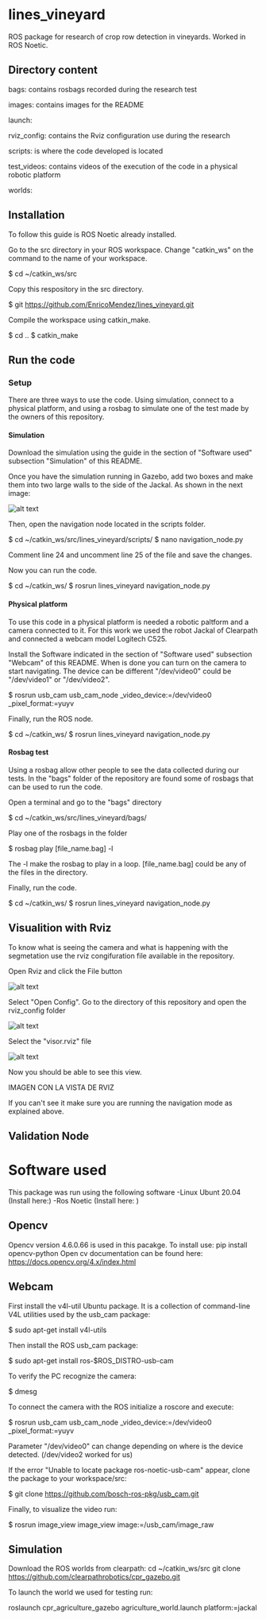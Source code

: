 # lines_vineyard
ROS package for research of crop row detection in vineyards. Worked in ROS Noetic.

## Directory content

bags: contains rosbags recorded during the research test

images: contains images for the README

launch: 

rviz_config: contains the Rviz configuration use during the research

scripts: is where the code developed is located

test_videos: contains videos of the execution of the code in a physical robotic platform

worlds: 


## Installation
To follow this guide is ROS Noetic already installed. 

Go to the src directory in your ROS workspace. Change "catkin_ws" on the command to the name of your workspace.

$ cd ~/catkin_ws/src

Copy this respository in the src directory. 

$ git https://github.com/EnricoMendez/lines_vineyard.git

Compile the workspace using catkin_make.

$ cd ..
$ catkin_make

## Run the code

### Setup
There are three ways to use the code. Using simulation, connect to a physical platform, and using a rosbag to simulate one of the test made by the owners of this repository.

#### Simulation

Download the simulation using the guide in the section of "Software used" subsection "Simulation" of this README.

Once you have the simulation running in Gazebo, add two boxes and make them into two large walls to the side of the Jackal. As shown in the next image:

![alt text](https://github.com/EnricoMendez/lines_vineyard/blob/main/images/imagen_2022-12-02_013723225.png?raw=true)

Then, open the navigation node located in the scripts folder.

$ cd ~/catkin_ws/src/lines_vineyard/scripts/
$ nano navigation_node.py

Comment line 24 and uncomment line 25 of the file and save the changes.

Now you can run the code.

$ cd ~/catkin_ws/
$ rosrun lines_vineyard navigation_node.py


#### Physical platform

To use this code in a physical platform is needed a robotic paltform and a camera connected to it. For this work we used the robot Jackal of Clearpath and connected a webcam model Logitech C525.

Install the Software indicated in the section of "Software used" subsection "Webcam" of this README. When is done you can turn on the camera to start navigating. The device can be different "/dev/video0" could be "/dev/video1" or "/dev/video2".

$ rosrun usb_cam usb_cam_node _video_device:=/dev/video0 _pixel_format:=yuyv  

Finally, run the ROS node.

$ cd ~/catkin_ws/
$ rosrun lines_vineyard navigation_node.py


#### Rosbag test

Using a rosbag allow other people to see the data collected during our tests. In the "bags" folder of the repository are found some of rosbags that can be used to run the code.

Open a terminal and go to the "bags" directory

$ cd ~/catkin_ws/src/lines_vineyard/bags/

Play one of the rosbags in the folder

$ rosbag play [file_name.bag] -l

The -l make the rosbag to play in a loop. [file_name.bag] could be any of the files in the directory.

Finally, run the code.

$ cd ~/catkin_ws/
$ rosrun lines_vineyard navigation_node.py


## Visualition with Rviz

To know what is seeing the camera and what is happening with the segmetation use the rviz congifuration file available in the repository.

Open Rviz and click the File button

![alt text](https://github.com/EnricoMendez/lines_vineyard/blob/main/images/rviz_guide1.png?raw=true)

Select "Open Config". Go to the directory of this repository and open the rviz_config folder

![alt text](https://github.com/EnricoMendez/lines_vineyard/blob/main/images/rviz_guide2.png?raw=true)

Select the "visor.rviz" file

![alt text](https://github.com/EnricoMendez/lines_vineyard/blob/main/images/rviz_guide3.png?raw=true)

Now you should be able to see this view.

IMAGEN CON LA VISTA DE RVIZ

If you can't see it make sure you are running the navigation mode as explained above.

## Validation Node



# Software used

This package was run using the following software
-Linux Ubunt 20.04 (Install here:)
-Ros Noetic (Install here: )

## Opencv

Opencv version 4.6.0.66 is used in this pacakge. 
To install use: pip install opencv-python
Open cv documentation can be found here: https://docs.opencv.org/4.x/index.html


## Webcam

First install the v4l-util Ubuntu package. It is a collection of command-line V4L utilities used by the usb_cam package: 

$ sudo apt-get install v4l-utils 

Then install the ROS usb_cam package: 

$ sudo apt-get install ros-$ROS_DISTRO-usb-cam  

To verify the PC recognize the camera:

$ dmesg

To connect the camera with the ROS initialize a roscore and execute:

$ rosrun usb_cam usb_cam_node _video_device:=/dev/video0 _pixel_format:=yuyv  

Parameter "/dev/video0" can change depending on where is the device detected. (/dev/video2 worked for us)

If the error "Unable to locate package ros-noetic-usb-cam" appear, clone the package to your workspace/src:

$ git clone https://github.com/bosch-ros-pkg/usb_cam.git

Finally, to visualize the video run:

$ rosrun image_view image_view image:=/usb_cam/image_raw 

## Simulation

Download the ROS worlds from clearpath: cd ~/catkin_ws/src
git clone https://github.com/clearpathrobotics/cpr_gazebo.git

To launch the world we used for testing run: 

roslaunch cpr_agriculture_gazebo agriculture_world.launch platform:=jackal
